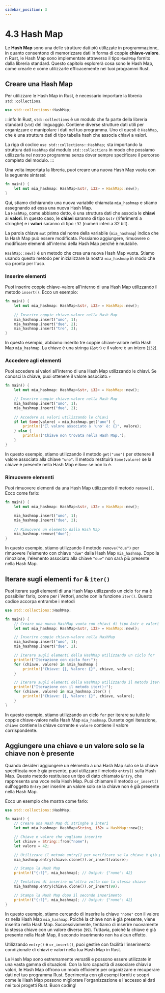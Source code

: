 ```yaml
---
sidebar_position: 3
---
```

# 4.3 Hash Map
Le **Hash Map** sono una delle strutture dati più utilizzate in programmazione, in quanto consentono di memorizzare dati in forma di coppie **chiave-valore**.   
n Rust, le Hash Map sono implementate attraverso il tipo `HashMap` fornito dalla libreria standard. Questo capitolo esplorerà cosa sono le Hash Map, come crearle e come utilizzarle efficacemente nei tuoi programmi Rust.

## Creare una Hash Map
Per utilizzare le Hash Map in Rust, è necessario importare la libreria `std::collections`.

```rust
use std::collections::HashMap;
```
:::info
In Rust, `std::collections` è un modulo che fa parte della libreria standard (`std`) del linguaggio. Contiene diverse strutture dati utili per organizzare e manipolare i dati nel tuo programma. Uno di questi è `HashMap`, che è una struttura dati di tipo tabella hash che associa chiavi a valori.

La riga di codice `use std::collections::HashMap;` sta importando la struttura dati `HashMap` dal modulo `std::collections` in modo che possiamo utilizzarla nel nostro programma senza dover sempre specificare il percorso completo del modulo.
:::

Una volta importata la libreria, puoi creare una nuova Hash Map vuota con la seguente sintassi:

```rust
fn main() {
    let mut mia_hashmap: HashMap<&str, i32> = HashMap::new();
}
```
Qui, stiamo dichiarando una nuova variabile chiamata `mia_hashmap` e stiamo assegnando ad essa una nuova Hash Map.   
La `HashMap`, come abbiamo detto, è una struttura dati che associa le **chiavi** ai **valori**. In questo caso, le **chiavi** saranno di tipo `&str` (riferimenti a stringhe) e i **valori** saranno di tipo `i32` (numeri interi a 32 bit).

La parola chiave `mut` prima del nome della variabile (`mia_hashmap`) indica che la Hash Map può essere modificata. Possiamo aggiungere, rimuovere o modificare elementi all'interno della Hash Map perché è mutabile.

`HashMap::new()` è un metodo che crea una nuova Hash Map vuota. Stiamo usando questo metodo per inizializzare la nostra `mia_hashmap` in modo che sia pronta per l'uso.

### Inserire elementi
Puoi inserire coppie chiave-valore all'interno di una Hash Map utilizzando il metodo `insert()`. Ecco un esempio:

```rust
fn main() {
    let mut mia_hashmap: HashMap<&str, i32> = HashMap::new();
    
    // Inserire coppie chiave-valore nella Hash Map
    mia_hashmap.insert("uno", 1);
    mia_hashmap.insert("due", 2);
    mia_hashmap.insert("tre", 3);
}
```

In questo esempio, abbiamo inserito tre coppie chiave-valore nella Hash Map `mia_hashmap`. La chiave è una stringa (`&str`) e il valore è un intero (`i32`).

### Accedere agli elementi
Puoi accedere ai valori all'interno di una Hash Map utilizzando le chiavi. Se conosci la chiave, puoi ottenere il valore associato.+

```rust
fn main() {
    let mut mia_hashmap: HashMap<&str, i32> = HashMap::new();

    // Inserire coppie chiave-valore nella Hash Map
    mia_hashmap.insert("uno", 1);
    mia_hashmap.insert("due", 2);
    
    // Accedere ai valori utilizzando le chiavi
    if let Some(valore) = mia_hashmap.get("uno") {
        println!("Il valore associato a 'uno' è: {}", valore);
    } else {
        println!("Chiave non trovata nella Hash Map.");
    }
}
```

In questo esempio, stiamo utilizzando il metodo `get("uno")` per ottenere il valore associato alla chiave `"uno"`. Il metodo restituirà `Some(valore)` se la chiave è presente nella Hash Map e `None` se non lo è.

### Rimuovere elementi
Puoi rimuovere elementi da una Hash Map utilizzando il metodo `remove()`. Ecco come farlo:

```rust
fn main() {
    let mut mia_hashmap: HashMap<&str, i32> = HashMap::new();

    mia_hashmap.insert("uno", 1);
    mia_hashmap.insert("due", 2);
    
    // Rimuovere un elemento dalla Hash Map
    mia_hashmap.remove("due");
}
```
In questo esempio, stiamo utilizzando il metodo `remove("due")` per rimuovere l'elemento con chiave `"due"` dalla Hash Map `mia_hashmap`. Dopo la rimozione, l'elemento associato alla chiave `"due"` non sarà più presente nella Hash Map.

## Iterare sugli elementi `for` & `iter()`
Puoi iterare sugli elementi di una Hash Map utilizzando un ciclo `for` ma è possibiler farlo, come per i Vettori, anche con la funzione `iter()`.
Questo codice accorpa entrambe i metodi

```rust
use std::collections::HashMap;

fn main() {
    // Creare una nuova HashMap vuota con chiavi di tipo &str e valori di tipo i32
    let mut mia_hashmap: HashMap<&str, i32> = HashMap::new();

    // Inserire coppie chiave-valore nella HashMap
    mia_hashmap.insert("uno", 1);
    mia_hashmap.insert("due", 2);

    // Iterare sugli elementi della HashMap utilizzando un ciclo for
    println!("Iterazione con ciclo for:");
    for (chiave, valore) in &mia_hashmap {
        println!("Chiave: {}, Valore: {}", chiave, valore);
    }

    // Iterare sugli elementi della HashMap utilizzando il metodo iter()
    println!("Iterazione con il metodo iter():");
    for (chiave, valore) in mia_hashmap.iter() {
        println!("Chiave: {}, Valore: {}", chiave, valore);
    }
}
```
In questo esempio, stiamo utilizzando un ciclo `for` per iterare su tutte le coppie chiave-valore nella Hash Map `mia_hashmap`. Durante ogni iterazione, `chiave` contiene la chiave corrente e `valore` contiene il valore corrispondente.

## Aggiungere una chiave e un valore solo se la chiave non è presente
Quando desideri aggiungere un elemento a una Hash Map solo se la chiave specificata non è già presente, puoi utilizzare il metodo `entry()` sulla Hash Map. Questo metodo restituisce un tipo di dato chiamato `Entry`, che rappresenta una voce nella Hash Map. Puoi chiamare il metodo `or_insert()` sull'oggetto `Entry` per inserire un valore solo se la chiave non è già presente nella Hash Map.

Ecco un esempio che mostra come farlo:

```rust
use std::collections::HashMap;

fn main() {
    // Creare una Hash Map di stringhe a interi
    let mut mia_hashmap: HashMap<String, i32> = HashMap::new();

    // Chiave e valore che vogliamo inserire
    let chiave = String::from("nome");
    let valore = 42;

    // Utilizzare il metodo entry() per verificare se la chiave è già presente nella Hash Map
    mia_hashmap.entry(chiave.clone()).or_insert(valore);

    // Stampa la Hash Map
    println!("{:?}", mia_hashmap); // Output: {"nome": 42}

    // Tentativo di inserire un'altra volta con la stessa chiave
    mia_hashmap.entry(chiave.clone()).or_insert(99);

    // Stampa la Hash Map dopo il secondo inserimento
    println!("{:?}", mia_hashmap); // Output: {"nome": 42}
}
```

In questo esempio, stiamo cercando di inserire la chiave `"nome"` con il valore `42` nella Hash Map `mia_hashmap`. Poiché la chiave non è già presente, viene inserita nella Hash Map. Successivamente, tentiamo di inserire nuovamente la stessa chiave con un valore diverso (`99`). Tuttavia, poiché la chiave è già presente nella Hash Map, il secondo inserimento non ha alcun effetto.

Utilizzando `entry()` e `or_insert()`, puoi gestire con facilità l'inserimento condizionale di chiavi e valori nella tua Hash Map in Rust.

Le Hash Map sono estremamente versatili e possono essere utilizzate in una vasta gamma di situazioni. Con la loro capacità di associare chiavi a valori, le Hash Map offrono un modo efficiente per organizzare e recuperare dati nel tuo programma Rust. Sperimenta con gli esempi forniti e scopri come le Hash Map possono migliorare l'organizzazione e l'accesso ai dati nei tuoi progetti Rust. Buon coding!